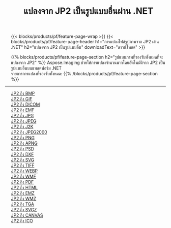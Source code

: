 ﻿---
title: แปลงจาก JP2 เป็นรูปแบบอื่นผ่าน .NET 
weight: 3920
url: /th/net/conversion/from/jp2 
lang: th
langdirlevel: 2
locales: zh-hans,ja,it,ru,de,es,fr,nl,id,lt,pl,pt,vi,tr,ko,zh-hant,ar,hi,th,sv,cs,uk,he
description: เมื่อใช้ Aspose.Imaging คุณสามารถแปลงจาก JP2 เป็นรูปแบบอื่นได้อย่างง่ายดาย
---

{{< blocks/products/pf/feature-page-wrap >}}
{{< blocks/products/pf/feature-page-header h1="การแปลงไฟล์รูปภาพจาก JP2 ผ่าน .NET" h2="แปลงจาก JP2 เป็นรูปแบบอื่น" downloadText="ดาวน์โหลด" >}}


{{% blocks/products/pf/feature-page-section  h2="รูปแบบภาพที่รองรับทั้งหมดที่จะแปลงจาก JP2" %}}
Aspose.Imaging ช่วยให้การแปลงจำนวนมากโดยอัตโนมัติจาก JP2 เป็นรูปแบบอื่นบนแพลตฟอร์ม .NET
<br/>
รายการการแปลงที่รองรับทั้งหมด:
{{% /blocks/products/pf/feature-page-section %}}
<div class="container-fluid productfamilypage bg-gray">
    <div class="convertypes bg-gray agp-content section">
        <div class="container">
		<hr style="margin-left:-20px;"/>
		<div class="row other-converters">
		    <div class='col-md-2 other-converter remove-lp remove-rp'><a href="/imaging/th/net/conversion/jp2-to-bmp" >JP2 ถึง BMP</a></div><div class='col-md-2 other-converter remove-lp remove-rp'><a href="/imaging/th/net/conversion/jp2-to-gif" >JP2 ถึง GIF</a></div><div class='col-md-2 other-converter remove-lp remove-rp'><a href="/imaging/th/net/conversion/jp2-to-dicom" >JP2 ถึง DICOM</a></div><div class='col-md-2 other-converter remove-lp remove-rp'><a href="/imaging/th/net/conversion/jp2-to-emf" >JP2 ถึง EMF</a></div><div class='col-md-2 other-converter remove-lp remove-rp'><a href="/imaging/th/net/conversion/jp2-to-jpg" >JP2 ถึง JPG</a></div><div class='col-md-2 other-converter remove-lp remove-rp'><a href="/imaging/th/net/conversion/jp2-to-jpeg" >JP2 ถึง JPEG</a></div><div class='col-md-2 other-converter remove-lp remove-rp'><a href="/imaging/th/net/conversion/jp2-to-j2k" >JP2 ถึง J2K</a></div><div class='col-md-2 other-converter remove-lp remove-rp'><a href="/imaging/th/net/conversion/jp2-to-jpeg2000" >JP2 ถึง JPEG2000</a></div><div class='col-md-2 other-converter remove-lp remove-rp'><a href="/imaging/th/net/conversion/jp2-to-png" >JP2 ถึง PNG</a></div><div class='col-md-2 other-converter remove-lp remove-rp'><a href="/imaging/th/net/conversion/jp2-to-apng" >JP2 ถึง APNG</a></div><div class='col-md-2 other-converter remove-lp remove-rp'><a href="/imaging/th/net/conversion/jp2-to-psd" >JP2 ถึง PSD</a></div><div class='col-md-2 other-converter remove-lp remove-rp'><a href="/imaging/th/net/conversion/jp2-to-dxf" >JP2 ถึง DXF</a></div><div class='col-md-2 other-converter remove-lp remove-rp'><a href="/imaging/th/net/conversion/jp2-to-svg" >JP2 ถึง SVG</a></div><div class='col-md-2 other-converter remove-lp remove-rp'><a href="/imaging/th/net/conversion/jp2-to-tiff" >JP2 ถึง TIFF</a></div><div class='col-md-2 other-converter remove-lp remove-rp'><a href="/imaging/th/net/conversion/jp2-to-webp" >JP2 ถึง WEBP</a></div><div class='col-md-2 other-converter remove-lp remove-rp'><a href="/imaging/th/net/conversion/jp2-to-wmf" >JP2 ถึง WMF</a></div><div class='col-md-2 other-converter remove-lp remove-rp'><a href="/imaging/th/net/conversion/jp2-to-pdf" >JP2 ถึง PDF</a></div><div class='col-md-2 other-converter remove-lp remove-rp'><a href="/imaging/th/net/conversion/jp2-to-html" >JP2 ถึง HTML</a></div><div class='col-md-2 other-converter remove-lp remove-rp'><a href="/imaging/th/net/conversion/jp2-to-emz" >JP2 ถึง EMZ</a></div><div class='col-md-2 other-converter remove-lp remove-rp'><a href="/imaging/th/net/conversion/jp2-to-wmz" >JP2 ถึง WMZ</a></div><div class='col-md-2 other-converter remove-lp remove-rp'><a href="/imaging/th/net/conversion/jp2-to-tga" >JP2 ถึง TGA</a></div><div class='col-md-2 other-converter remove-lp remove-rp'><a href="/imaging/th/net/conversion/jp2-to-svgz" >JP2 ถึง SVGZ</a></div><div class='col-md-2 other-converter remove-lp remove-rp'><a href="/imaging/th/net/conversion/jp2-to-canvas" >JP2 ถึง CANVAS</a></div><div class='col-md-2 other-converter remove-lp remove-rp'><a href="/imaging/th/net/conversion/jp2-to-ico" >JP2 ถึง ICO</a></div>
                </div>
        </div>
    </div>
</div>
<br/>

